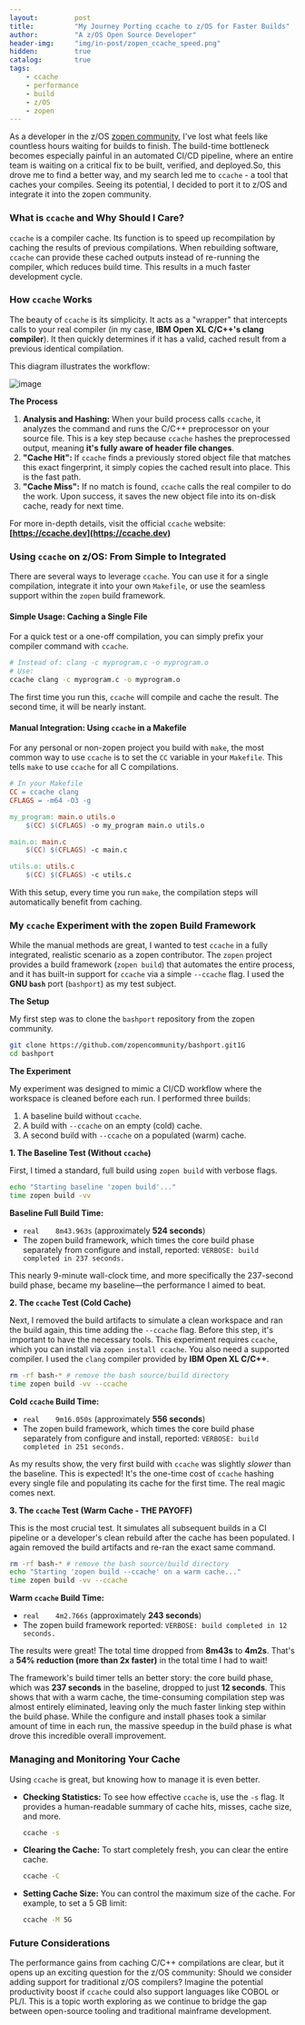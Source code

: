 ```yaml
---
layout:         post
title:          "My Journey Porting ccache to z/OS for Faster Builds"
author:         "A z/OS Open Source Developer"
header-img:     "img/in-post/zopen_ccache_speed.png"
hidden:         true
catalog:        true
tags:
    - ccache
    - performance
    - build
    - z/OS
    - zopen
---
```


As a developer in the z/OS [zopen community](https://zopen.community/), I've lost what feels like countless hours waiting for builds to finish. The build-time bottleneck becomes especially painful in an automated CI/CD pipeline, where an entire team is waiting on a critical fix to be built, verified, and deployed.So, this drove me to find a better way, and my search led me to `ccache` - a tool that caches your compiles. Seeing its potential, I decided to port it to z/OS and integrate it into the zopen community. 

### What is `ccache` and Why Should I Care?

`ccache` is a compiler cache. Its function is to speed up recompilation by caching the results of previous compilations. When rebuilding software, `ccache` can provide these cached outputs instead of re-running the compiler, which reduces build time. This results in a much faster development cycle.

### How `ccache` Works 

The beauty of `ccache` is its simplicity. It acts as a "wrapper" that intercepts calls to your real compiler (in my case, **IBM Open XL C/C++'s clang compiler**). It then quickly determines if it has a valid, cached result from a previous identical compilation.

This diagram illustrates the workflow:


![image](/blog/img/in-post/ccache.png)


**The Process**

1.  **Analysis and Hashing:** When your build process calls `ccache`, it analyzes the command and runs the C/C++ preprocessor on your source file. This is a key step because `ccache` hashes the preprocessed output, meaning **it's fully aware of header file changes**.
2.  **"Cache Hit":** If `ccache` finds a previously stored object file that matches this exact fingerprint, it simply copies the cached result into place. This is the fast path.
3.  **"Cache Miss":** If no match is found, `ccache` calls the real compiler to do the work. Upon success, it saves the new object file into its on-disk cache, ready for next time.

For more in-depth details, visit the official `ccache` website: **[https://ccache.dev](https://ccache.dev)**

### Using `ccache` on z/OS: From Simple to Integrated

There are several ways to leverage `ccache`. You can use it for a single compilation, integrate it into your own `Makefile`, or use the seamless support within the `zopen` build framework.

#### Simple Usage: Caching a Single File

For a quick test or a one-off compilation, you can simply prefix your compiler command with `ccache`.

```bash
# Instead of: clang -c myprogram.c -o myprogram.o
# Use:
ccache clang -c myprogram.c -o myprogram.o
```
The first time you run this, `ccache` will compile and cache the result. The second time, it will be nearly instant.

#### Manual Integration: Using `ccache` in a Makefile

For any personal or non-zopen project you build with `make`, the most common way to use `ccache` is to set the `CC` variable in your `Makefile`. This tells `make` to use `ccache` for all C compilations.

```makefile
# In your Makefile
CC = ccache clang
CFLAGS = -m64 -O3 -g

my_program: main.o utils.o
	$(CC) $(CFLAGS) -o my_program main.o utils.o

main.o: main.c
	$(CC) $(CFLAGS) -c main.c

utils.o: utils.c
	$(CC) $(CFLAGS) -c utils.c
```
With this setup, every time you run `make`, the compilation steps will automatically benefit from caching.

### My `ccache` Experiment with the zopen Build Framework

While the manual methods are great, I wanted to test `ccache` in a fully integrated, realistic scenario as a zopen contributor. The `zopen` project provides a build framework (`zopen build`) that automates the entire process, and it has built-in support for `ccache` via a simple `--ccache` flag. I used the **GNU `bash`** port (`bashport`) as my test subject.

**The Setup**

My first step was to clone the `bashport` repository from the zopen community.
```bash
git clone https://github.com/zopencommunity/bashport.git1G
cd bashport
```

**The Experiment**

My experiment was designed to mimic a CI/CD workflow where the workspace is cleaned before each run. I performed three builds:
1.  A baseline build without `ccache`.
2.  A build with `--ccache` on an empty (cold) cache.
3.  A second build with `--ccache` on a populated (warm) cache.

**1. The Baseline Test (Without `ccache`)**

First, I timed a standard, full build using `zopen build` with verbose flags.
```bash
echo "Starting baseline 'zopen build'..."
time zopen build -vv
```
**Baseline Full Build Time:**
* `real    8m43.963s` (approximately **524 seconds**)
* The zopen build framework, which times the core build phase separately from configure and install, reported: `VERBOSE: build completed in 237 seconds.`

This nearly 9-minute wall-clock time, and more specifically the 237-second build phase, became my baseline—the performance I aimed to beat.

**2. The `ccache` Test (Cold Cache)**

Next, I removed the build artifacts to simulate a clean workspace and ran the build again, this time adding the `--ccache` flag. Before this step, it's important to have the necessary tools. This experiment requires `ccache`, which you can install via `zopen install ccache`. You also need a supported compiler. I used the `clang` compiler provided by **IBM Open XL C/C++**.
```bash
rm -rf bash-* # remove the bash source/build directory
time zopen build -vv --ccache
```
**Cold `ccache` Build Time:**
* `real    9m16.050s` (approximately **556 seconds**)
* The zopen build framework, which times the core build phase separately from configure and install, reported: `VERBOSE: build completed in 251 seconds.`

As my results show, the very first build with `ccache` was slightly *slower* than the baseline. This is expected! It's the one-time cost of `ccache` hashing every single file and populating its cache for the first time. The real magic comes next.

**3. The `ccache` Test (Warm Cache - THE PAYOFF)**

This is the most crucial test. It simulates all subsequent builds in a CI pipeline or a developer's clean rebuild after the cache has been populated. I again removed the build artifacts and re-ran the exact same command.
```bash
rm -rf bash-* # remove the bash source/build directory
echo "Starting 'zopen build --ccache' on a warm cache..."
time zopen build -vv --ccache
```
**Warm `ccache` Build Time:**
* `real    4m2.766s` (approximately **243 seconds**)
* The zopen build framework reported: `VERBOSE: build completed in 12 seconds.`

The results were great! The total time dropped from **8m43s** to **4m2s**. That's a **54% reduction (more than 2x faster)** in the total time I had to wait!

The framework's build timer tells an better story: the core build phase, which was **237 seconds** in the baseline, dropped to just **12 seconds**. This shows that with a warm cache, the time-consuming compilation step was almost entirely eliminated, leaving only the much faster linking step within the build phase. While the configure and install phases took a similar amount of time in each run, the massive speedup in the build phase is what drove this incredible overall improvement.

### Managing and Monitoring Your Cache

Using `ccache` is great, but knowing how to manage it is even better.

* **Checking Statistics:** To see how effective `ccache` is, use the `-s` flag. It provides a human-readable summary of cache hits, misses, cache size, and more.
    ```bash
    ccache -s
    ```
* **Clearing the Cache:** To start completely fresh, you can clear the entire cache.
    ```bash
    ccache -C
    ```
* **Setting Cache Size:** You can control the maximum size of the cache. For example, to set a 5 GB limit:
    ```bash
    ccache -M 5G
    ```

### Future Considerations

The performance gains from caching C/C++ compilations are clear, but it opens up an exciting question for the z/OS community: Should we consider adding support for traditional z/OS compilers? Imagine the potential productivity boost if `ccache` could also support languages like COBOL or PL/I. This is a topic worth exploring as we continue to bridge the gap between open-source tooling and traditional mainframe development.

